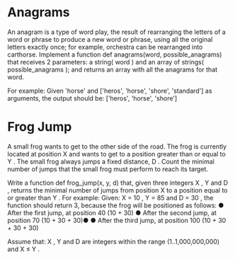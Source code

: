 # Anagrams

An anagram is a type of word play, the result of rearranging the letters of a word or
phrase to produce a new word or phrase, using all the original letters exactly once; for
example, orchestra can be rearranged into carthorse.
Implement a function def anagrams(word, possible_anagrams) that receives 2 parameters: a
string( word ) and an array of strings( possible_anagrams ); and returns an array with all the anagrams
for that word.

For example: Given 'horse' and ['heros', 'horse', 'shore', 'standard'] as arguments, the
output should be: ['heros', 'horse', 'shore']

# Frog Jump

A small frog wants to get to the other side of the road. The frog is currently located at
position X and wants to get to a position greater than or equal to Y . The small frog
always jumps a fixed distance, D .
Count the minimal number of jumps that the small frog must perform to reach its
target.

Write a function def frog_jump(x, y, d) that, given three integers X , Y and D , returns the minimal
number of jumps from position X to a position equal to or greater than Y .
For example: Given: X = 10 , Y = 85 and D = 30 , the function should return 3, because the frog will
be positioned as follows:
● After the first jump, at position 40 (10 + 30)
● After the second jump, at position 70 (10 + 30 + 30)●
● After the third jump, at position 100 (10 + 30 + 30 + 30)

Assume that: X , Y and D are integers within the range (1..1,000,000,000) and X ≤ Y .
